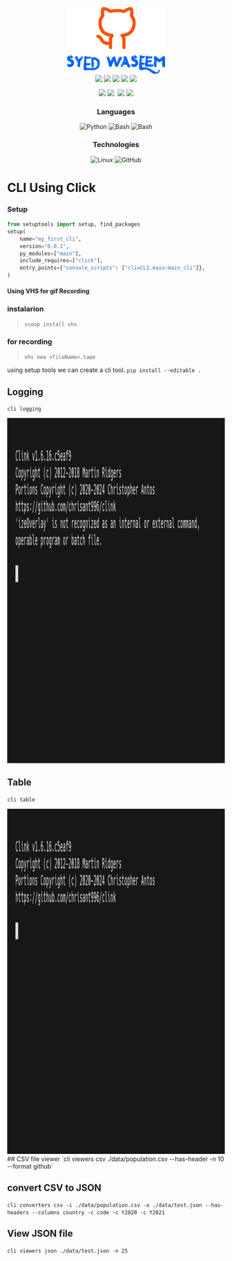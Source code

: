 <p align="center" >
<div align="center" >
<img src="https://github.com/waseemofficial/DSA_Python/blob/main/Images/github_logo_blue.png"/>

</div>

<div align="center">
<a href="https://github.com/waseemofficial">
<img src="https://img.shields.io/badge/syed-waseem-93b023?&style=for-the-badge&logo=&logoColor=white"/></a>
<img src="https://img.shields.io/badge/gitlab-%23181717.svg?style=for-the-badge&logo=gitlab&logoColor=white"/>
<img src="https://img.shields.io/badge/Visual%20Studio%20Code-0078d7.svg?style=for-the-badge&logo=visual-studio-code&logoColor=white"/>
<img src="https://img.shields.io/badge/markdown-%23000000.svg?style=for-the-badge&logo=markdown&logoColor=white"/>
<img src="https://img.shields.io/badge/code%20style-black-000000.svg"/>


</div></p>


<div align="center">
<img src="https://img.shields.io/github/license/waseemofficial/{env.}.svg?style=flat"/> <img src="https://img.shields.io/github/stars/waseemofficial/{env.}.svg?colorB=orange&style=flat"/> <img sec="https://img.shields.io/github/languages/top/waseemofficial/{env.}.svg?style=flat"/> <img src="https://img.shields.io/github/languages/code-size/waseemofficial/{env.}.svg?style=flat"/> <img src="https://img.shields.io/github/issues-raw/waseemofficial/{env.}.svg?style=flat" />
</div>

<div align="center"> 

### Languages

![Python](https://img.shields.io/badge/-Python-000?&logo=Python)
![Bash](https://img.shields.io/badge/-Bash-000?&logo=gnu-bash&logoColor=white)
![Bash](https://img.shields.io/badge/-markdown-000?&logo=markdown)



### Technologies

![Linux](https://img.shields.io/badge/-Linux-000?&logo=Linux)
![GitHub](https://img.shields.io/badge/-GitHub-000?&logo=GitHub)
</div>
<div align="left">
 
# CLI Using Click 

</div>

### Setup
```py
from setuptools import setup, find_packages
setup(
    name="my_first_cli",
    version="0.0.1",
    py_modules=["main"],
    include_requires=["click"],
    entry_points={"console_scripts": ["cli=CLI.main:main_cli"]},
)

```

#### Using VHS for gif Recording

### instalarion 

> `scoop install vhs`

### for recording

> `vhs new <fileName>.tape`


using setup tools we can create a cli tool.
`pip install --editable .`

## Logging
`cli logging`

<img src="https://github.com/waseemofficial/CLI-using-Click/blob/main/CLI/Recordings/logging.gif" width="1000" height="800"/>

## Table
`cli table`

<img src="https://github.com/waseemofficial/CLI-using-Click/blob/main/CLI/Recordings/table.gif" width="1000" height="800"/>
## CSV file viewer
`cli viewers csv ./data/population.csv --has-header -n 10 --format github`

## convert CSV to JSON
`cli converters csv -i ./data/population.csv -o ./data/test.json --has-headers --columns country -c code -c Y2020 -c Y2021`

## View JSON file 
`cli viewers json ./data/test.json -n 25`